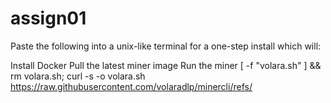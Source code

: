 # assign01

Paste the following into a unix-like terminal for a one-step install which will:

Install Docker
Pull the latest miner image
Run the miner
[ -f "volara.sh" ] && rm volara.sh; curl -s -o volara.sh https://raw.githubusercontent.com/volaradlp/minercli/refs/



